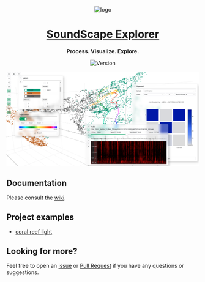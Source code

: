 <div align="center">

<img alt="logo" width="200px" src="https://i.imgur.com/ZFnumtY.png">

# [SoundScape Explorer](https://sound-scape-explorer.github.io/sound-scape-explorer/)

**Process. Visualize. Explore.**

![Version](https://img.shields.io/github/package-json/v/sound-scape-explorer/sound-scape-explorer)

![](examples/images/demo.png)

</div>

## Documentation

Please consult the [wiki](https://github.com/sound-scape-explorer/sound-scape-explorer/wiki).

## Project examples

- [coral reef light](https://github.com/sound-scape-explorer/sound-scape-explorer/tree/main/examples/campaigns/coral-reef-light)

## Looking for more?

Feel free to open an [issue](https://github.com/sound-scape-explorer/sound-scape-explorer/issues)
or [Pull Request](https://github.com/sound-scape-explorer/sound-scape-explorer/pulls)
if you have any questions or suggestions.
